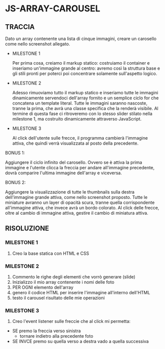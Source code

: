 # JS-ARRAY-CAROUSEL

## TRACCIA

Dato un array contenente una lista di cinque immagini, creare un carosello come nello screenshot allegato.

- MILESTONE 1

  Per prima cosa, creiamo il markup statico: costruiamo il container e inseriamo un'immagine grande al centro: avremo così la struttura base e gli stili pronti
  per poterci poi concentrare solamente sull'aspetto logico.

- MILESTONE 2

  Adesso rimuoviamo tutto il markup statico e inseriamo tutte le immagini dinamicamente servendoci dell'array fornito e un semplice ciclo for che concatena un template literal.
  Tutte le immagini saranno nascoste, tranne la prima, che avrà una classe specifica che la renderà visibile.
  Al termine di questa fase ci ritroveremo con lo stesso slider stilato nella milestone 1, ma costruito dinamicamente attraverso JavaScript.

- MILESTONE 3

  Al click dell'utente sulle frecce, il programma cambierà l'immagine attiva, che quindi verrà visualizzata al posto della precedente.

BONUS 1:

Aggiungere il ciclo infinito del carosello. Ovvero se è attiva la prima immagine e l'utente clicca la freccia per andare all'immagine precedente, dovrà comparire l'ultima immagine dell'array e viceversa.

BONUS 2:

Aggiungere la visualizzazione di tutte le thumbnails sulla destra dell'immagine grande attiva, come nello screenshot proposto. Tutte le miniature avranno un layer di opacità scura, tranne quella corrispondente all'immagine attiva, che invece avrà un bordo colorato.
Al click delle frecce, oltre al cambio di immagine attiva, gestire il cambio di miniatura attiva.

## RISOLUZIONE

### MILESTONE 1

1. Creo la base statica con HTML e CSS

### MILESTONE 2

1. Commento le righe degli elementi che vorrò generare (slide)
2. Inizializzo il mio array contenente i nomi delle foto
3. PER OGNI elemento dell'array
4. genero il codice HTML per inserire l'immagine all'interno dell'HTML
5. testo il carousel risultato delle mie operazioni

### MILESTONE 3

1. Creo l'event listener sulle freccie che al click mi permetta:

- SE premo la freccia verso sinistra
  - tornare indietro alla precedente foto
- SE INVCE premo su quella verso a destra vado a quella successiva
